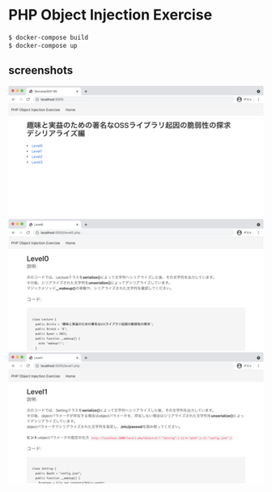 # PHP Object Injection Exercise

```
$ docker-compose build
$ docker-compose up
```

## screenshots
![](./img/top.png)
![](./img/level0.png)
![](./img/level1.png)
